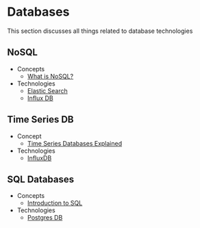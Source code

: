# Databases

This section discusses all things related to database technologies 

## NoSQL

* Concepts
  * [What is NoSQL?](https://www.mongodb.com/resources/basics/databases/nosql-explained)
* Technologies
  * [Elastic Search](https://github.com/paulwizviz/learn-elastic)
  * [Influx DB](https://github.com/paulwizviz/learn-influx)

## Time Series DB

* Concept
  * [Time Series Databases Explained](https://www.influxdata.com/time-series-database/)
* Technologies
  * [InfluxDB](https://github.com/paulwizviz/learn-influx)

## SQL Databases

* Concepts
  * [Introduction to SQL](https://www.w3schools.com/sql/sql_intro.asp)
* Technologies
  * [Postgres DB](https://github.com/paulwizviz/learn-postgres)